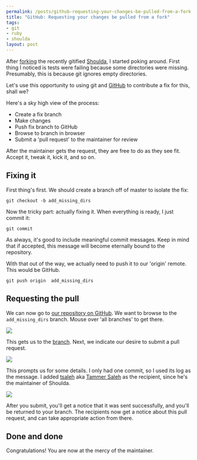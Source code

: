 ```yaml
--- 
permalink: /posts/github-requesting-your-changes-be-pulled-from-a-fork
title: "GitHub: Requesting your changes be pulled from a fork"
tags: 
- git
- ruby
- shoulda
layout: post
---
```

After [forking](/posts/github-forking-a-project) the recently gitified [Shoulda](http://thoughtbot.com/projects/shoulda), I started poking around. First thing I noticed is tests were failing because some directories were missing. Presumably, this is because git ignores empty directories.

Let's use this opportunity to using git and [GitHub](http://github.com) to contribute a fix for this, shall we?

Here's a sky high view of the process:
 
 * Create a fix branch
 * Make changes
 * Push fix branch to GitHub
 * Browse to branch in browser
 * Submit a 'pull request' to the maintainer for review
 
After the maintainer gets the request, they are free to do as they see fit. Accept it, tweak it, kick it, and so on.
 
## Fixing it

First thing's first. We should create a branch off of master to isolate the fix:

    git checkout -b add_missing_dirs

Now the tricky part: actually fixing it. When everything is ready, I just commit it:

    git commit

As always, it's good to include meaningful commit messages. Keep in mind that if accepted, this message will become eternally bound to the repository.

With that out of the way, we actually need to push it to our 'origin' remote. This would be GitHub.

    git push origin  add_missing_dirs

## Requesting the pull

We can now go to [our repository on GitHub](http://github.com/thoughtbot/shoulda/tree/master). We want to browse to the `add_missing_dirs` branch. Mouse over 'all branches' to get there.

<div><img src="http://img.skitch.com/20080414-mq5xnqepqw66tadpjimdqj2ntu.jpg"/></div>

This gets us to the [branch](http://github.com/technicalpickles/shoulda/commits/add_missing_dirs). Next, we indicate our desire to submit a pull request.

<div><img src="http://img.skitch.com/20080414-gysdr3u76tnfuy4bgw27rpdb7d.jpg"/></div>

This prompts us for some details. I only had one commit, so I used its log as the message. I added [tsaleh](http://github.com/tsaleh) aka [Tammer Saleh](http://tammersaleh.com/) as the recipient, since he's the maintainer of Shoulda.

<div><img src="http://img.skitch.com/20080414-fk7kre51hk6wfr3xw41nbwp5mi.jpg"/></div>

After you submit, you'll get a notice that it was sent successfully, and you'll be returned to your branch. The recipients now get a notice about this pull request, and can take appropriate action from there.

## Done and done

Congratulations! You are now at the mercy of the maintainer.